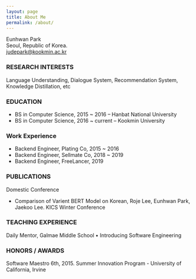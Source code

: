 ```yaml
---
layout: page
title: About Me
permalink: /about/
---
```

Eunhwan Park<br >
Seoul, Republic of Korea.<br>
judepark@kookmin.ac.kr
### RESEARCH INTERESTS
Language Understanding, Dialogue System, Recommendation System, Knowledge Distillation, etc
### EDUCATION
- BS in Computer Science, 2015 ~ 2016 – Hanbat National University
- BS in Computer Science, 2016 ~ current – Kookmin University

### Work Experience
- Backend Engineer, Plating Co, 2015 ~ 2016
- Backend Engineer, Sellmate Co, 2018 ~ 2019
- Backend Engineer, FreeLancer, 2019

### PUBLICATIONS
Domestic Conference
- Comparison of Varient BERT Model on Korean, Roje Lee, Eunhwan Park, Jaekoo Lee. KICS Winter Conference

### TEACHING EXPERIENCE
Daily Mentor, Galmae Middle School
•	Introducing Software Engineering 

### HONORS / AWARDS
Software Maestro 6th, 2015.
Summer Innovation Program - University of California, Irvine
